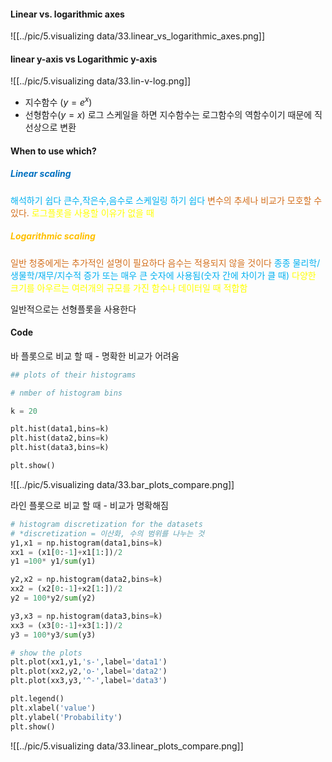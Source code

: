 #### Linear vs. logarithmic axes
![[../pic/5.visualizing data/33.linear_vs_logarithmic_axes.png]]


#### linear y-axis vs Logarithmic y-axis
![[../pic/5.visualizing data/33.lin-v-log.png]]
- 지수함수 ($y=e^x$)
- 선형함수($y=x$)
로그 스케일을 하면 지수함수는 로그함수의 역함수이기 때문에 직선상으로 변환

#### When to use which?

##### <span style="color:rgb(0, 112, 192)">Linear scaling</span>
<span style="color:rgb(0, 176, 240)">해석하기 쉽다</span>
<span style="color:rgb(0, 176, 240)">큰수,작은수,음수로 스케일링 하기 쉽다</span>
<span style="color:rgb(211, 111, 29)">변수의 추세나 비교가 모호할 수 있다.</span>
<span style="color:rgb(255, 255, 0)">로그플롯을 사용할 이유가 없을 때</span> 

##### <span style="color:rgb(255, 192, 0)">Logarithmic scaling</span>
<span style="color:rgb(211, 111, 29)">일반 청중에게는 추가적인 설명이 필요하다</span>
<span style="color:rgb(211, 111, 29)">음수는 적용되지 않을 것이다</span>
<span style="color:rgb(0, 176, 240)">종종 물리학/생물학/재무/지수적 증가 또는 매우 큰 숫자에 사용됨(숫자 간에 차이가 클 때)</span>
<span style="color:rgb(255, 255, 0)">다양한 크기를 아우르는 여러개의 규모를 가진 함수나 데이터일  때 적합함</span> 

일반적으로는 선형플롯을 사용한다


#### Code

바 플롯으로 비교 할 때 - 명확한 비교가 어려움
```python
## plots of their histograms

# nmber of histogram bins 

k = 20

plt.hist(data1,bins=k)
plt.hist(data2,bins=k)
plt.hist(data3,bins=k)

plt.show()
```
![[../pic/5.visualizing data/33.bar_plots_compare.png]]


라인 플롯으로 비교 할 때 - 비교가 명확해짐
```python
# histogram discretization for the datasets
# *discretization = 이산화, 수의 범위를 나누는 것
y1,x1 = np.histogram(data1,bins=k)
xx1 = (x1[0:-1]+x1[1:])/2
y1 =100* y1/sum(y1)

y2,x2 = np.histogram(data2,bins=k)
xx2 = (x2[0:-1]+x2[1:])/2
y2 = 100*y2/sum(y2)

y3,x3 = np.histogram(data3,bins=k)
xx3 = (x3[0:-1]+x3[1:])/2
y3 = 100*y3/sum(y3)

# show the plots
plt.plot(xx1,y1,'s-',label='data1')
plt.plot(xx2,y2,'o-',label='data2')
plt.plot(xx3,y3,'^-',label='data3')

plt.legend()
plt.xlabel('value')
plt.ylabel('Probability')
plt.show()
```

![[../pic/5.visualizing data/33.linear_plots_compare.png]]
